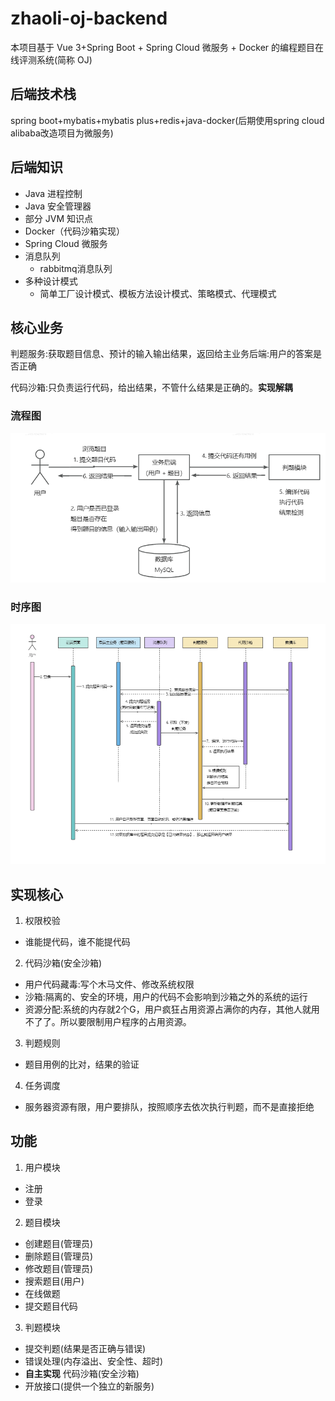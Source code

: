 # zhaoli-oj-backend
本项目基于 Vue 3+Spring Boot + Spring Cloud 微服务 + Docker 的编程题目在线评测系统(简称 OJ)
## 后端技术栈
spring boot+mybatis+mybatis plus+redis+java-docker(后期使用spring cloud alibaba改造项目为微服务)
## 后端知识
- Java 进程控制 
- Java 安全管理器
- 部分 JVM 知识点 
- Docker（代码沙箱实现）
- Spring Cloud 微服务 
- 消息队列
  - rabbitmq消息队列
- 多种设计模式
  - 简单工厂设计模式、模板方法设计模式、策略模式、代理模式
## 核心业务
判题服务:获取题目信息、预计的输入输出结果，返回给主业务后端:用户的答案是否正确

代码沙箱:只负责运行代码，给出结果，不管什么结果是正确的。**实现解耦**
### 流程图
![img_1.png](doc%2Fimg_1.png)
### 时序图
![img_2.png](doc%2Fimg_2.png)

## 实现核心
1. 权限校验
- 谁能提代码，谁不能提代码
2. 代码沙箱(安全沙箱)
- 用户代码藏毒:写个木马文件、修改系统权限
- 沙箱:隔离的、安全的环境，用户的代码不会影响到沙箱之外的系统的运行
- 资源分配:系统的内存就2个G，用户疯狂占用资源占满你的内存，其他人就用不了了。所以要限制用户程序的占用资源。
3. 判题规则
- 题目用例的比对，结果的验证
4. 任务调度
- 服务器资源有限，用户要排队，按照顺序去依次执行判题，而不是直接拒绝

## 功能
1. 用户模块
- 注册
- 登录
2. 题目模块
- 创建题目(管理员)
- 删除题目(管理员)
- 修改题目(管理员)
- 搜索题目(用户)
- 在线做题
- 提交题目代码
3. 判题模块
- 提交判题(结果是否正确与错误)
- 错误处理(内存溢出、安全性、超时)
- **自主实现** 代码沙箱(安全沙箱)
- 开放接口(提供一个独立的新服务)
